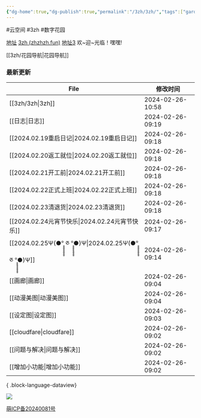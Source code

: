 ```yaml
---
{"dg-home":true,"dg-publish":true,"permalink":"/3zh/3zh/","tags":["gardenEntry"],"dgPassFrontmatter":true,"noteIcon":""}
---
```


#云空间 #3zh #数字花园

<head>
<meta name="shenma-site-verification" content="9f4a23071eb178c10212ac1fc519d41d_1700668342">
</head>


[地址](https://sdfd-azc.pages.dev/)
[3zh (zhzhzh.fun)](https://www.zhzhzh.fun/)
[地址3](https://468557bb.sdfd-azc.pages.dev/)
欢~迎~光临！嘿嘿!

[[3zh/花园导航\|花园导航]]

### 最新更新

| File                                                                                | 修改时间             |
| ----------------------------------------------------------------------------------- | ---------------- |
| [[3zh/3zh\|3zh]]                                                                 | 2024-02-26-10:58 |
| [[日志\|日志]]                                                                       | 2024-02-26-09:19 |
| [[2024.02.19重启日记\|2024.02.19重启日记]]                                               | 2024-02-26-09:18 |
| [[2024.02.20返工就位\|2024.02.20返工就位]]                                               | 2024-02-26-09:18 |
| [[2024.02.21开工前\|2024.02.21开工前]]                                                 | 2024-02-26-09:18 |
| [[2024.02.22正式上班\|2024.02.22正式上班]]                                               | 2024-02-26-09:18 |
| [[2024.02.23清退货\|2024.02.23清退货]]                                                 | 2024-02-26-09:18 |
| [[2024.02.24元宵节快乐\|2024.02.24元宵节快乐]]                                             | 2024-02-26-09:17 |
| [[2024.02.25Ψ(●°̥̥̥̥̥̥̥̥ ཅ °̥̥̥̥̥̥̥̥●)Ψ\|2024.02.25Ψ(●°̥̥̥̥̥̥̥̥ ཅ °̥̥̥̥̥̥̥̥●)Ψ]] | 2024-02-26-09:14 |
| [[画廊\|画廊]]                                                                       | 2024-02-26-09:04 |
| [[动漫美图\|动漫美图]]                                                                   | 2024-02-26-09:04 |
| [[设定图\|设定图]]                                                                     | 2024-02-26-09:03 |
| [[cloudfare\|cloudfare]]                                                         | 2024-02-26-09:02 |
| [[问题与解决\|问题与解决]]                                                                 | 2024-02-26-09:02 |
| [[增加小功能\|增加小功能]]                                                                 | 2024-02-26-09:02 |

{ .block-language-dataview}


![](https://telegraph-image-6pq.pages.dev/file/b6559e64e9dc204cc5dd3.jpg)



<a href="https://icp.gov.moe/?keyword=20240081" target="_blank">萌ICP备20240081号</a>